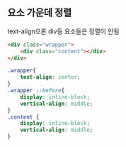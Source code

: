 ## 요소 가운데 정렬
text-align으론 div등 요소들은 정렬이 안됨

```html
<div class="wrapper">
    <div class="content"></div>
</div>
```

```css
.wrapper{
    text-align: center;
}
.wrapper ::before{
    display: inline-block;
    vertical-align: middle;
}
.content {
    display: inline-block;
    vertical-align: middle;
}
```